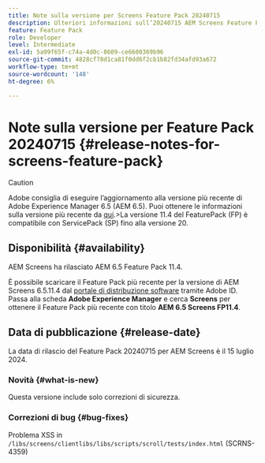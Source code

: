 ```yaml
---
title: Note sulla versione per Screens Feature Pack 20240715
description: Ulteriori informazioni sull’20240715 AEM Screens Feature Pack rilasciato il 15 luglio 2024.
feature: Feature Pack
role: Developer
level: Intermediate
exl-id: 5a99f65f-c74a-4d0c-8609-ce6600369b96
source-git-commit: 4828cf78d1ca81f0dd6f2cb1b82fd34afd93a672
workflow-type: tm+mt
source-wordcount: '148'
ht-degree: 6%

---
```


# Note sulla versione per Feature Pack 20240715 {#release-notes-for-screens-feature-pack}

>[!CAUTION]
>Adobe consiglia di eseguire l’aggiornamento alla versione più recente di Adobe Experience Manager 6.5 (AEM 6.5). Puoi ottenere le informazioni sulla versione più recente da [qui](https://experienceleague.adobe.com/it/docs/experience-manager-65/content/release-notes/release-notes).
>&#x200B;>La versione 11.4 del FeaturePack (FP) è compatibile con ServicePack (SP) fino alla versione 20.


## Disponibilità {#availability}

AEM Screens ha rilasciato AEM 6.5 Feature Pack 11.4.

È possibile scaricare il Feature Pack più recente per la versione di AEM Screens 6.5.11.4 dal [portale di distribuzione software](https://experience.adobe.com/#/downloads/content/software-distribution/it/aem.html) tramite Adobe ID. Passa alla scheda **Adobe Experience Manager** e cerca **Screens** per ottenere il Feature Pack più recente con titolo **AEM 6.5 Screens FP11.4**.

## Data di pubblicazione {#release-date}

La data di rilascio del Feature Pack 20240715 per AEM Screens è il 15 luglio 2024.

### Novità {#what-is-new}

Questa versione include solo correzioni di sicurezza.

### Correzioni di bug {#bug-fixes}

Problema XSS in `/libs/screens/clientlibs/libs/scripts/scroll/tests/index.html` (SCRNS-4359)
